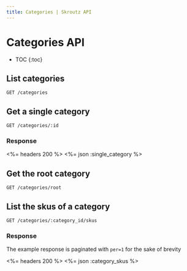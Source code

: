 ```yaml
---
title: Categories | Skroutz API
---
```


# Categories API

* TOC
{:toc}

## List categories

    GET /categories

## Get a single category

    GET /categories/:id

### Response

<%= headers 200 %>
<%= json :single_category %>

## Get the root category

    GET /categories/root


## List the skus of a category

    GET /categories/:category_id/skus

### Response
The example response is paginated with `per=1` for the sake of brevity

<%= headers 200 %>
<%= json :category_skus %>
